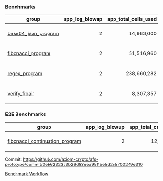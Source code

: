 ### Benchmarks
| group | app_log_blowup | app_total_cells_used | app_total_cycles | app_total_proof_time_ms | leaf_log_blowup | leaf_total_cells_used | leaf_total_cycles | leaf_total_proof_time_ms | instance | alloc |
|---|---|---|---|---|---|---|---|---|---|---|
| [ base64_json_program ](https://github.com/axiom-crypto/afs-prototype/blob/gh-pages/benchmarks-pr/838/individual/base64_json-2-2-64cpu-linux-arm64-mimalloc.md) | <div style='text-align: right'> 2 </div>  | <div style='text-align: right'> 14,983,600 </div>  | <div style='text-align: right'> 217,310 </div>  | <span style='color: red'>(+36.0 [+1.3%])</span><div style='text-align: right'> 2,726.0 </div>  | <div style='text-align: right'> 2 </div>  | <span style='color: red'>(+48,930 [+0.0%])</span><div style='text-align: right'> 293,137,808 </div>  | <span style='color: red'>(+4,423 [+0.1%])</span><div style='text-align: right'> 6,746,375 </div>  | <span style='color: red'>(+85.0 [+0.2%])</span><div style='text-align: right'> 39,008.0 </div>  | 64cpu-linux-arm64 | mimalloc |
| [ fibonacci_program ](https://github.com/axiom-crypto/afs-prototype/blob/gh-pages/benchmarks-pr/838/individual/fibonacci-2-2-64cpu-linux-arm64-mimalloc.md) | <div style='text-align: right'> 2 </div>  | <div style='text-align: right'> 51,516,960 </div>  | <div style='text-align: right'> 1,500,219 </div>  | <span style='color: red'>(+38.0 [+0.5%])</span><div style='text-align: right'> 7,134.0 </div>  | <div style='text-align: right'> 2 </div>  | <div style='text-align: right'> 143,313,680 </div>  | <div style='text-align: right'> 3,502,608 </div>  | <span style='color: green'>(-77.0 [-0.4%])</span><div style='text-align: right'> 19,543.0 </div>  | 64cpu-linux-arm64 | mimalloc |
| [ regex_program ](https://github.com/axiom-crypto/afs-prototype/blob/gh-pages/benchmarks-pr/838/individual/regex-2-2-64cpu-linux-arm64-mimalloc.md) | <div style='text-align: right'> 2 </div>  | <div style='text-align: right'> 238,660,282 </div>  | <div style='text-align: right'> 4,181,050 </div>  | <span style='color: red'>(+159.0 [+0.6%])</span><div style='text-align: right'> 28,868.0 </div>  | <div style='text-align: right'> 2 </div>  | <span style='color: green'>(-15,430 [-0.0%])</span><div style='text-align: right'> 314,391,471 </div>  | <span style='color: green'>(-1,497 [-0.0%])</span><div style='text-align: right'> 7,301,253 </div>  | <span style='color: red'>(+659.0 [+1.7%])</span><div style='text-align: right'> 40,358.0 </div>  | 64cpu-linux-arm64 | mimalloc |
| [ verify_fibair ](https://github.com/axiom-crypto/afs-prototype/blob/gh-pages/benchmarks-pr/838/individual/verify_fibair-2-2-64cpu-linux-arm64-mimalloc.md) | <div style='text-align: right'> 2 </div>  | <div style='text-align: right'> 8,307,357 </div>  | <div style='text-align: right'> 199,267 </div>  | <span style='color: red'>(+7.0 [+0.4%])</span><div style='text-align: right'> 1,581.0 </div>  | <div style='text-align: right'> - </div>  | <div style='text-align: right'> - </div>  | <div style='text-align: right'> - </div>  | <div style='text-align: right'> - </div>  | 64cpu-linux-arm64 | mimalloc |

### E2E Benchmarks
| group | app_log_blowup | app_total_cells_used | app_total_cycles | app_total_proof_time_ms | leaf_log_blowup | leaf_total_cells_used | leaf_total_cycles | leaf_total_proof_time_ms | root_log_blowup | root_total_cells_used | root_total_cycles | root_total_proof_time_ms | internal_log_blowup | internal_total_cells_used | internal_total_cycles | internal_total_proof_time_ms | instance | alloc |
|---|---|---|---|---|---|---|---|---|---|---|---|---|---|---|---|---|---|---|
| [ fibonacci_continuation_program ](https://github.com/axiom-crypto/afs-prototype/blob/gh-pages/benchmarks-pr/838/individual/fib_e2e-2-2-2-2-64cpu-linux-arm64-mimalloc.md) | <div style='text-align: right'> 2 </div>  | <div style='text-align: right'> 12,161,130 </div>  | <div style='text-align: right'> 12,000,219 </div>  | <div style='text-align: right'> 40,748.0 </div>  | <div style='text-align: right'> 2 </div>  | <div style='text-align: right'> 145,096,687 </div>  | <div style='text-align: right'> 3,660,204 </div>  | <div style='text-align: right'> 76,689.0 </div>  | <div style='text-align: right'> 2 </div>  | <div style='text-align: right'> 987,079,229 </div>  | <div style='text-align: right'> 24,122,570 </div>  | <div style='text-align: right'> 105,077.0 </div>  | <div style='text-align: right'> 2 </div>  | <div style='text-align: right'> 863,692,516 </div>  | <div style='text-align: right'> 21,893,183 </div>  | <div style='text-align: right'> 93,284.0 </div>  | 64cpu-linux-arm64 | mimalloc |


Commit: https://github.com/axiom-crypto/afs-prototype/commit/0eb62323a3b26d83eea95f1be5d2c5700249e310

[Benchmark Workflow](https://github.com/axiom-crypto/afs-prototype/actions/runs/11942163004)

